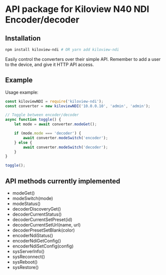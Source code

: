 # API package for Kiloview N40 NDI Encoder/decoder

## Installation

```bash
npm install kiloview-ndi # OR yarn add kiloview-ndi
```

Easily control the converters over their simple API. Remember to add a user to the device, and give it HTTP API access.

## Example

Usage example:

```js
const kiloviewNDI = require('kiloview-ndi');
const converter = new kiloviewNDI('10.0.0.10', 'admin', 'admin');

// Toggle between encoder/decoder
async function toggle() {
	let mode = await converter.modeGet();

	if (mode.mode === 'decoder') {
		await converter.modeSwitch('encoder');
	} else {
		await converter.modeSwitch('decoder');
	}
}

toggle();
```

## API methods currently implemented

* modeGet()
* modeSwitch(mode)
* modeStatus()
* decoderDiscoveryGet()
* decoderCurrentStatus()
* decoderCurrentSetPreset(id)
* decoderCurrentSetUrl(name, url)
* decoderPresetSetBlank(color)
* encoderNdiStatus()
* encoderNdiGetConfig()
* encoderNdiSetConfig(config)
* sysServerInfo()
* sysReconnect()
* sysReboot()
* sysRestore()